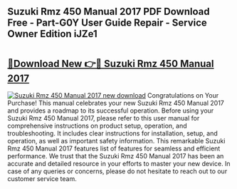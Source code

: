 ## Suzuki Rmz 450 Manual 2017 PDF Download Free - Part-G0Y User Guide Repair - Service Owner Edition iJZe1

# <h2><a href="http://bc79682.oget.top/?id=Suzuki+Rmz+450+Manual+2017">🔗Download New 👉🔴 Suzuki Rmz 450 Manual 2017</a></h2>

[![Suzuki Rmz 450 Manual 2017 new download](https://i.imgur.com/5g1atiW.png)](http://bc79682.oget.top/?id=Suzuki+Rmz+450+Manual+2017)
Congratulations on Your Purchase! This manual celebrates your new Suzuki Rmz 450 Manual 2017 and provides a roadmap to its successful operation. Before using your Suzuki Rmz 450 Manual 2017, please refer to this user manual for comprehensive instructions on product setup, operation, and troubleshooting. It includes clear instructions for installation, setup, and operation, as well as important safety information. This remarkable Suzuki Rmz 450 Manual 2017 features list of features for seamless and efficient performance. We trust that the Suzuki Rmz 450 Manual 2017 has been an accurate and detailed resource in your efforts to master your new device. In case of any queries or concerns, please do not hesitate to reach out to our customer service team.
